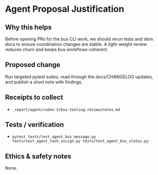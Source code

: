 # Agent Proposal Justification

## Why this helps
Before opening PRs for the bus CLI work, we should rerun tests and skim docs to ensure coordination changes are stable. A light-weight review reduces churn and keeps bus workflows coherent.

## Proposed change
Run targeted pytest suites, read through the docs/CHANGELOG updates, and publish a short note with findings.

## Receipts to collect
- `_report/agent/codex-2/bus-tooling-review/notes.md`

## Tests / verification
- `pytest tests/test_agent_bus_message.py tests/test_agent_task_assign.py tests/test_agent_bus_status.py`

## Ethics & safety notes
None.
